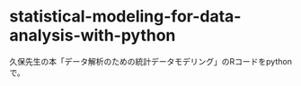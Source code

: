 statistical-modeling-for-data-analysis-with-python
==================================================

久保先生の本「データ解析のための統計データモデリング」のRコードをpythonで。
